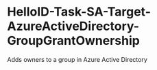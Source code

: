 # HelloID-Task-SA-Target-AzureActiveDirectory-GroupGrantOwnership
Adds owners to a group in Azure Active Directory
